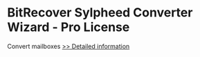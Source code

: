 # BitRecover Sylpheed Converter Wizard - Pro License
Convert mailboxes
[>> Detailed information](https://secure.shareit.com/shareit/product.html?productid=300982023&affiliateid=200057808)